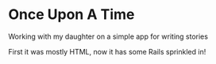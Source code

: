 Once Upon A Time
================

Working with my daughter on a simple app for writing stories

First it was mostly HTML, now it has some Rails sprinkled in!
